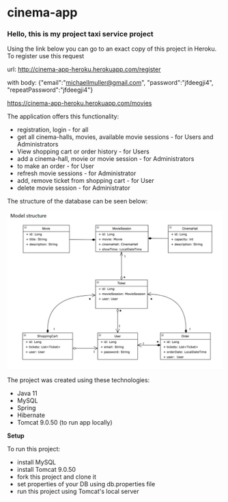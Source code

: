 # cinema-app

### Hello, this is my project taxi service project

Using the link below you can go to an exact copy of this project in Heroku. To register use this request

url:
http://cinema-app-heroku.herokuapp.com/register

with body:
{"email":"michaellmuller@gmail.com", "password":"jfdeegji4", "repeatPassword":"jfdeegji4"}

https://cinema-app-heroku.herokuapp.com/movies

The application offers this functionality:

* registration, login - for all
* get all cinema-halls, movies, available movie sessions - for Users and Administrators
* View shopping cart or order history - for Users
* add a cinema-hall, movie or movie session - for Administrators
* to make an order - for User
* refresh movie sessions - for Administrator
* add, remove ticket from shopping cart - for User
* delete movie session - for Administrator

The structure of the database can be seen below:

![img.png](img.png)

The project was created using these technologies:

* Java 11
* MySQL
* Spring
* Hibernate
* Tomcat 9.0.50 (to run app locally)

**Setup**

To run this project:

* install MySQL
* install Tomcat 9.0.50
* fork this project and clone it
* set properties of your DB using db.properties file
* run this project using Tomcat's local server


